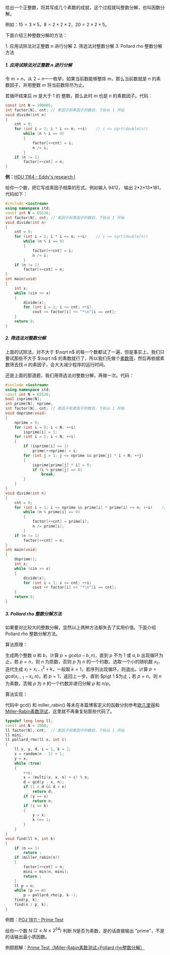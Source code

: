 

给出一个正整数，将其写成几个素数的成就，这个过程就叫整数分解，也叫因数分解。

例如：$15=3\times5$，$8=2\times 2\times 2$，$20=2\times 2\times 5$。

下面介绍三种整数分解的方法：

1\. 应用试除法对正整数 n 进行分解
2\. 筛选法对整数分解
3\. Pollard rho 整数分解方法
<!--more-->



##### 1. 应用试除法对正整数 n 进行分解

令 $m=n$，从 $2$ ~ $n$一一枚举，如果当前数能够整除 $m$，那么当前数就是 $n$ 的素数因子，并用整数 $m$ 将当前数除尽为止。

若循环结束后 $m$ 是大于 $1$ 的 整数，那么此时 $m$ 也是 $n$ 的素数因子。代码：

```c
const int N = 100005;
int factor[N], cnt;	// 素因子和素因子的数目，下标从 1 开始
void divide(int n)
{
    cnt = 0;
    for (int i = 2; i * i <= n; ++i)    // i <= sqrt(double(n))
        while (n % i == 0)
        {
            factor[++cnt] = i;
            n /= i;
        }
    if (n != 1)
        factor[++cnt] = n;
}
```

**例：**[HDU 1164 - Eddy's research I](http://acm.hdu.edu.cn/showproblem.php?pid=1164)

给你一个数，把它写成素因子相乘的形式。例如输入 9412， 输出 2\*2\*13\*181，代码如下：

```cpp
#include <iostream>
using namespace std;
const int N = 65536;
int factor[N], cnt;	// 素因子和素因子的数目，下标从 1 开始
void divide(int n)
{
    cnt = 0;
    for (int i = 2; i * i <= n; ++i)    // i <= sqrt(double(n))
        while (n % i == 0)
        {
            factor[++cnt] = i;
            n /= i;
        }
    if (n != 1)
        factor[++cnt] = n;
}
int main(void)
{
    int x;
    while (cin >> x)
    {
        divide(x);
        for (int i = 1; i <= cnt; ++i)
            cout << factor[i] << "*\n"[i == cnt];
    }
    return 0;
}
```



##### 2. 筛选法对整数分解

上面的试除法，对不大于 $\sqrt n$ 的每一个数都试了一遍，但是事实上，我们只要试那些不大于 $\sqrt n$ 的素数就行了，所以我们先做个[素数筛](https://gukaifeng.me/2018/09/06/%E7%B4%A0%E6%95%B0%E6%B5%8B%E8%AF%95/)，然后再依据素数筛去找 $n$ 的素因子，会大大减少程序的运行时间。

还是上面的那道题，我们用筛选法对整数分解，再做一次。代码：

```cpp
#include <iostream>
using namespace std;
const int N = 65536;
bool isprime[N];
int prime[N], nprime;
int factor[N], cnt;	// 素因子和素因子的数目，下标从 1 开始
void doprime(void)
{
    nprime = 0;
    for (int i = 0; i < N; ++i)
        isprime[i] = 1;
    for (int i = 2; i < N; ++i)
    {
        if (isprime[i] == 1)
            prime[++nprime] = i;
        for (int j = 1; j <= nprime && prime[j] * i < N; ++j)
        {
            isprime[prime[j] * i] = 0;
            if (i % prime[j] == 0)
                break;
        }
    }
}
void divide(int n)
{
    cnt = 0;
    for (int i = 1; i <= nprime && prime[i] * prime[i] <= n; ++i)    // i <= sqrt(double(n))
        while (n % prime[i] == 0)
        {
            factor[++cnt] = prime[i];
            n /= prime[i];
        }
    if (n != 1)
        factor[++cnt] = n;
}
int main(void)
{
    doprime();
    int x;
    while (cin >> x)
    {
        divide(x);
        for (int i = 1; i <= cnt; ++i)
            cout << factor[i] << "*\n"[i == cnt];
    }
    return 0;
}
```



##### 3. Pollard rho 整数分解方法

如果要对比较大的整数分解，显然以上两种方法都失去了实用价值。下面介绍 Pollard rho 整数分解方法。

算法原理：

生成两个整数 $a$ 和 $b$，计算 $p=gcd(a-b,n)$，直到 $p$ 不为 $1$ 或 $a,b$ 出现循环为止，若  $p=n$，则 $n$ 为质数，否则 $p$ 为 $n$ 的一个约数。选取一个小的随机数 $x_1$，迭代生成 $x_i=x_{i-1}^2+k$，一般取 $k=1$，若序列出现循环，则退出。计算 $p=gcd(x_{i-1}-x_i,n)$，若 $p=1$，返回上一步，直到 $p\gt 1 $为止；若 $p=n$，则 $n$ 为素数，否贼 $p$ 为 $n$ 的一个约数并递归分解 $p$ 和 $n/p$。

算法实现：

代码中 gcd() 和 miller\_rabin() 等未在本篇博客定义的函数分别参考[欧几里得](https://gukaifeng.me/2018/08/31/欧几里得/)和[Miller-Rabin素数测试](https://gukaifeng.me/2018/09/06/%E7%B4%A0%E6%95%B0%E6%B5%8B%E8%AF%95/#4-Miller-Rabin%E7%B4%A0%E6%95%B0%E6%B5%8B%E8%AF%95)，这里就不再重复贴那些代码了。

```cpp
typedef long long ll;
const int N = 1000;
ll factor[N], cnt;	// 素因子和素因子的数目，下标从 1 开始
ll mini;
ll pollard_rho(ll n, int c)
{
    ll x, y, d, i = 1, k = 2;
    x = random(n - 1) + 1;
    y = x;
    while (true)
    {
        ++i;
        x = (multi(x, x, n) + c) % n;
        d = gcd(y - x, n);
        if (1 < d && d < n)
            return d;
        if (y == x)
         	return n;
        if (i == k)
        {
            y = x;
            k <<= 1;
		}
    }
}
void find(ll n, int k)
{
    if (n == 1)
        return ;
    if (miller_rabin(n))
    {
        factor[++cnt] = n;
		mini = min(n, mini);
        return ;
    }
    ll p = n;
    while (p >= n)
        p = pollard_rho(p, k--);
    find(p, k);
    find(n / p, k);
}
```

例题：[POJ 1811 - Prime Test](http://poj.org/problem?id=1811)

给你一个数 $N$ $(2\leqslant N\leqslant 2^{54})$ 判断 $N$是否为素数，是的话直接输出 "prime"，不是的话输出最小质因数。

例题题解：[Prime Test（Miller-Rabin素数测试+Pollard rho整数分解）](https://gukaifeng.me/2018/10/07/Prime-Test%EF%BC%88Miller-Rabin%E7%B4%A0%E6%95%B0%E6%B5%8B%E8%AF%95-Pollard-rho%E6%95%B4%E6%95%B0%E5%88%86%E8%A7%A3%EF%BC%89/)
